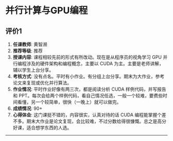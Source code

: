 # 并行计算与GPU编程

## 评价1

1. **任课教师**: 黄智濒
2. **推荐等级**: 推荐
3. **授课内容**: 课程相较先前的形式有所改动。现在是从程序员的视角学习 GPU 并行编程涉及的硬件架构和编程概念，主要以 CUDA 为主。主要是老师讲解，辅以学生上台分享。
4. **考核方式**: 没有点名。平时有小作业。有分组上台分享。期末为大作业，参考论文来复现或优化并行算法。
5. **作业情况**: 平时作业好像有两三次，都是阅读分析 CUDA 样例代码，并写报告和 PPT。每次会给两个样例代码，看自己情况任选，一般一个较难，要费些时间看懂，另一个较简单，很快（一晚上）就可以做完。
6. **成绩情况**: 90+
7. **心得体会**: 这门课挺不错的，内容很实，认真对待的话 CUDA 编程能掌握个差不多。期末大作业是论文复现，会比较难，不过分数给得很慷慨。总之是高分好课，适合想学东西的人选。

---

